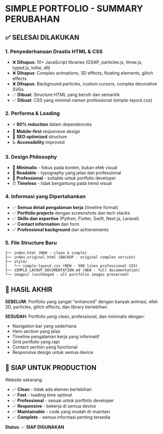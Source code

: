# SIMPLE PORTFOLIO - SUMMARY PERUBAHAN

## ✅ SELESAI DILAKUKAN

### 1. Penyederhanaan Drastis HTML & CSS
- ❌ **Dihapus**: 10+ JavaScript libraries (GSAP, particles.js, three.js, typed.js, lottie, dll)
- ❌ **Dihapus**: Complex animations, 3D effects, floating elements, glitch effects
- ❌ **Dihapus**: Background particles, custom cursors, complex decorative SVGs
- ✅ **Dibuat**: Structure HTML yang bersih dan semantik
- ✅ **Dibuat**: CSS yang minimal namun professional (simple-layout.css)

### 2. Performa & Loading
- ⚡ **90% reduction** dalam dependencies
- 📱 **Mobile-first** responsive design
- 🎯 **SEO optimized** structure
- ♿ **Accessibility** improved

### 3. Design Philosophy
- 🎨 **Minimalis** - fokus pada konten, bukan efek visual
- 📖 **Readable** - typography yang jelas dan professional
- 🏢 **Professional** - suitable untuk portfolio developer
- ⏰ **Timeless** - tidak bergantung pada trend visual

### 4. Informasi yang Dipertahankan
- ✅ **Semua detail pengalaman kerja** (timeline format)
- ✅ **Portfolio projects** dengan screenshots dan tech stacks
- ✅ **Skills dan expertise** (Python, Flutter, Swift, Next.js, Laravel)
- ✅ **Contact information** dan form
- ✅ **Professional background** dan achievements

### 5. File Structure Baru
```
├── index.html (NEW - clean & simple)
├── index-original.html (BACKUP - original complex version)
├── style/
│   └── simple-layout.css (NEW - 500 lines professional CSS)
├── SIMPLE_LAYOUT_DOCUMENTATION.md (NEW - full documentation)
└── images/ (unchanged - all portfolio images preserved)
```

## 🎯 HASIL AKHIR

**SEBELUM**: Portfolio yang sangat "enhanced" dengan banyak animasi, efek 3D, particles, glitch effects, dan library berlebihan.

**SESUDAH**: Portfolio yang clean, professional, dan minimalis dengan:
- Navigation bar yang sederhana
- Hero section yang jelas
- Timeline pengalaman kerja yang informatif  
- Grid portfolio yang rapi
- Contact section yang functional
- Responsive design untuk semua device

## 🚀 SIAP UNTUK PRODUCTION

Website sekarang:
- ✅ **Clean** - tidak ada elemen berlebihan
- ✅ **Fast** - loading time optimal
- ✅ **Professional** - sesuai untuk portfolio developer
- ✅ **Responsive** - bekerja di semua device
- ✅ **Maintainable** - code yang mudah di-maintain
- ✅ **Complete** - semua informasi penting tersedia

**Status**: ✅ **SIAP DIGUNAKAN**
